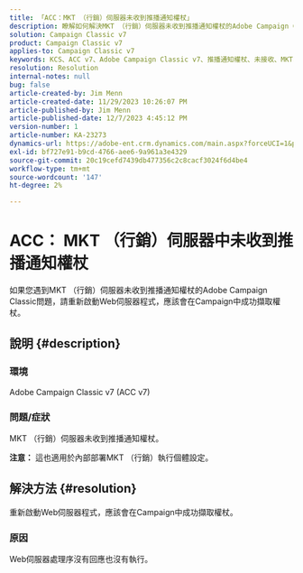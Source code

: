 ```yaml
---
title: 「ACC：MKT （行銷）伺服器未收到推播通知權杖」
description: 瞭解如何解決MKT （行銷）伺服器未收到推播通知權杖的Adobe Campaign Classic問題。
solution: Campaign Classic v7
product: Campaign Classic v7
applies-to: Campaign Classic v7
keywords: KCS、ACC v7、Adobe Campaign Classic v7、推播通知權杖、未接收、MKT、行銷伺服器、疑難排解
resolution: Resolution
internal-notes: null
bug: false
article-created-by: Jim Menn
article-created-date: 11/29/2023 10:26:07 PM
article-published-by: Jim Menn
article-published-date: 12/7/2023 4:45:12 PM
version-number: 1
article-number: KA-23273
dynamics-url: https://adobe-ent.crm.dynamics.com/main.aspx?forceUCI=1&pagetype=entityrecord&etn=knowledgearticle&id=dc27c245-068f-ee11-8179-6045bd006268
exl-id: bf727e91-b9cd-4766-aee6-9a961a3e4329
source-git-commit: 20c19cefd7439db477356c2c8cacf3024f6d4be4
workflow-type: tm+mt
source-wordcount: '147'
ht-degree: 2%

---
```


# ACC： MKT （行銷）伺服器中未收到推播通知權杖


如果您遇到MKT （行銷）伺服器未收到推播通知權杖的Adobe Campaign Classic問題，請重新啟動Web伺服器程式，應該會在Campaign中成功擷取權杖。

## 說明 {#description}


### 環境

Adobe Campaign Classic v7 (ACC v7)



### 問題/症狀

MKT （行銷）伺服器未收到推播通知權杖。

<b>注意：</b> 這也適用於內部部署MKT （行銷）執行個體設定。




## 解決方法 {#resolution}


重新啟動Web伺服器程式，應該會在Campaign中成功擷取權杖。

### 原因

Web伺服器處理序沒有回應也沒有執行。
